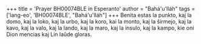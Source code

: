 +++
title = 'Prayer BH00074BLE in Esperanto'
author = "Bahá'u'lláh"
tags = ['lang-eo', 'BH00074BLE', "Bahá'u'lláh"]
+++
Benita estas la punkto, kaj la domo, kaj la loko, kaj la urbo, kaj la koro, kai la monto, kaj la ŝirmejo, kaj la kavo, kaj la valo, kaj la lando, kaj la maro, kaj la insulo, kaj la kampo, kie oni Dion mencias kaj Lin laŭde gloras.
